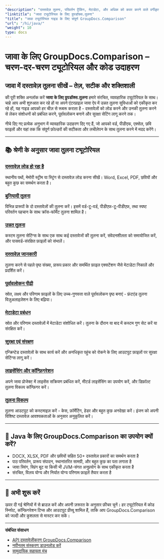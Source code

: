 ```yaml
---
"description": "दस्तावेज़ तुलना, परिवर्तन ट्रैकिंग, मेटाडेटा, और अधिक को कवर करने वाले वर्गीकृत ट्यूटोरियल के साथ जावा के लिए GroupDocs.Comparison के अंतिम गाइड का अन्वेषण करें।"
"linktitle": "जावा ट्यूटोरियल के लिए ग्रुपडॉक्स.तुलना"
"title": "जावा ट्यूटोरियल गाइड के लिए संपूर्ण GroupDocs.Comparison"
"url": "/hi/java/"
"weight": 10
type: docs
---
```

# जावा के लिए GroupDocs.Comparison – चरण-दर-चरण ट्यूटोरियल और कोड उदाहरण

## जावा में दस्तावेज़ तुलना सीखें – तेज़, सटीक और शक्तिशाली

की पूरी शक्ति अनलॉक करें **जावा के लिए ग्रुपडॉक्स.तुलना** हमारे संरचित, व्यावहारिक ट्यूटोरियल के साथ। चाहे आप अभी शुरुआत कर रहे हों या अपने एंटरप्राइज़ जावा ऐप में उन्नत तुलना सुविधाओं को एकीकृत कर रहे हों, यह गाइड आपको हर चीज़ से रूबरू कराता है - दस्तावेज़ों को लोड करने और उनकी तुलना करने से लेकर संशोधनों को प्रबंधित करने, पूर्वावलोकन बनाने और सुरक्षा सेटिंग लागू करने तक।

नीचे दिए गए प्रत्येक अनुभाग में व्यावहारिक उदाहरण दिए गए हैं, जो आपको वर्ड, पीडीएफ, एक्सेल, छवि फाइलों और यहां तक कि संपूर्ण फ़ोल्डरों की सटीकता और लचीलेपन के साथ तुलना करने में मदद करेंगे।

---

## 📚 श्रेणी के अनुसार जावा तुलना ट्यूटोरियल

### [दस्तावेज़ लोड हो रहा है](./document-loading)
स्थानीय पथों, मेमोरी स्ट्रीम या स्ट्रिंग से दस्तावेज़ लोड करना सीखें। Word, Excel, PDF, छवियों और बहुत कुछ का समर्थन करता है।

### [बुनियादी तुलना](./basic-comparison)
विभिन्न प्रारूपों के दो दस्तावेज़ों की तुलना करें। इसमें वर्ड-टू-वर्ड, पीडीएफ-टू-पीडीएफ, तथा स्पष्ट परिवर्तन पहचान के साथ क्रॉस-फॉर्मेट तुलना शामिल है।

### [उन्नत तुलना](./advanced-comparison)
कस्टम तुलना सेटिंग्स के साथ एक साथ कई दस्तावेजों की तुलना करें, संवेदनशीलता को समायोजित करें, और पासवर्ड-संरक्षित फ़ाइलों को संभालें।

### [दस्तावेज़ जानकारी](./document-information)
तुलना करने से पहले पृष्ठ संख्या, प्रारूप प्रकार और समर्थित फ़ाइल एक्सटेंशन जैसे मेटाडेटा निकालें और प्रदर्शित करें।

### [पूर्वावलोकन पीढ़ी](./preview-generation)
स्रोत, लक्ष्य और परिणाम फ़ाइलों के लिए उच्च-गुणवत्ता वाले पूर्वावलोकन पृष्ठ बनाएं - फ्रंटएंड तुलना विज़ुअलाइज़ेशन के लिए बढ़िया।

### [मेटाडेटा प्रबंधन](./metadata-management)
स्रोत और परिणाम दस्तावेज़ों में मेटाडेटा संशोधित करें। तुलना के दौरान या बाद में कस्टम गुण सेट करें या संरक्षित करें।

### [सुरक्षा एवं संरक्षण](./security-protection)
एन्क्रिप्टेड दस्तावेज़ों के साथ कार्य करें और अनधिकृत पहुंच को रोकने के लिए आउटपुट फ़ाइलों पर सुरक्षा सेटिंग्स लागू करें।

### [लाइसेंसिंग और कॉन्फ़िगरेशन](./licensing-configuration)
अपने जावा प्रोजेक्ट में लाइसेंस सक्रियण प्रबंधित करें, मीटर्ड लाइसेंसिंग का उपयोग करें, और डिफ़ॉल्ट तुलना विकल्प कॉन्फ़िगर करें।

### [तुलना विकल्प](./comparison-options)
तुलना आउटपुट को कस्टमाइज़ करें - केस, फ़ॉर्मेटिंग, हेडर और बहुत कुछ अनदेखा करें। इंजन को अपनी विशिष्ट दस्तावेज़ आवश्यकताओं के अनुसार अनुकूलित करें।

---

## 🚀 Java के लिए GroupDocs.Comparison का उपयोग क्यों करें?

- DOCX, XLSX, PDF और छवियों सहित 50+ दस्तावेज़ प्रकारों का समर्थन करता है  
- पाठ परिवर्तन, प्रारूप संपादन, स्थानांतरित सामग्री, और बहुत कुछ का पता लगाता है  
- जावा स्विंग, स्प्रिंग बूट या किसी भी JVM-संगत अनुप्रयोग के साथ एकीकृत करता है  
- संरचित, विलय योग्य और निर्यात योग्य परिणाम फ़ाइलें तैयार करता है  

---

## 🧠 अभी शुरू करें

ऊपर दी गई श्रेणियों में से ब्राउज़ करें और अपनी ज़रूरत के अनुसार फ़ीचर चुनें। हर ट्यूटोरियल में कोड स्निपेट, कॉन्फ़िगरेशन टिप्स और आउटपुट प्रीव्यू शामिल हैं, ताकि आप GroupDocs.Comparison को जल्दी और कुशलता से मास्टर कर सकें।

---

**संबंधित संसाधन**  
- [API दस्तावेज़ीकरण GroupDocs.Comparison](https://references.groupdocs.com/comparison/java/)  
- [नवीनतम संस्करण डाउनलोड करें](https://releases.groupdocs.com/comparison/java/)  
- [सामुदायिक सहायता मंच](https://forum.groupdocs.com/c/comparison/)
